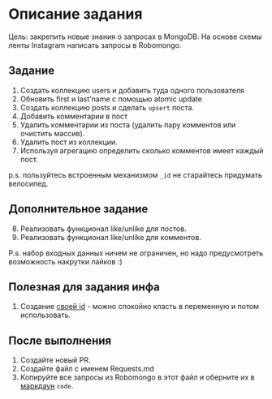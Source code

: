 # Описание задания

Цель: закрепить новые знания о запросах в MongoDB.
На основе схемы ленты Instagram написать запросы в Robomongo.

## Задание

1. Создать коллекцию users и добавить туда одного пользователя
2. Обновить first и last'name с помощью atomic update
3. Создать коллекцию posts и сделать ```upsert``` поста.
4. Добавить комментарии в пост
5. Удалить комментарии из поста (удалить пару комментов или очистить массив).
6. Удалить пост из коллекции.
7. Используя агрегацию определить сколько комментов имеет каждый пост.

p.s. пользуйтесь встроенным механизмом ```_id``` не старайтесь придумать велосипед.

## Дополнительное задание

8. Реализовать функционал like/unlike для постов.
9. Реализовать функционал like/unlike для комментов.

P.s. набор входных данных ничем не ограничен, но надо предусмотреть возможность накрутки лайков :)

## Полезная для задания инфа

1. Создание [своей id](https://docs.mongodb.com/manual/reference/method/ObjectId/index.html) - можно спокойно класть в переменную и потом использовать.

## После выполнения

1. Создайте новый PR.
2. Создайте файл с именем Requests.md
3. Копируйте все запросы из Robomongo в этот файл и оберните их в  [маркдаун](https://github.com/adam-p/markdown-here/wiki/Markdown-Cheatsheet#code) ```code```.

